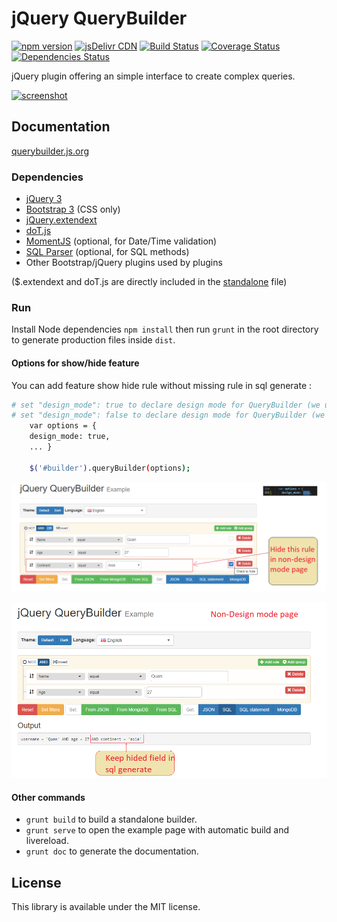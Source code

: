 # jQuery QueryBuilder

[![npm version](https://img.shields.io/npm/v/jQuery-QueryBuilder.svg?style=flat-square)](https://www.npmjs.com/package/jQuery-QueryBuilder)
[![jsDelivr CDN](https://data.jsdelivr.com/v1/package/npm/jQuery-QueryBuilder/badge)](https://www.jsdelivr.com/package/npm/jQuery-QueryBuilder)
[![Build Status](https://img.shields.io/travis/mistic100/jQuery-QueryBuilder.svg?style=flat-square)](https://travis-ci.org/mistic100/jQuery-QueryBuilder)
[![Coverage Status](https://img.shields.io/coveralls/mistic100/jQuery-QueryBuilder/master.svg?style=flat-square)](https://coveralls.io/r/mistic100/jQuery-QueryBuilder)
[![Dependencies Status](https://david-dm.org/mistic100/jQuery-QueryBuilder/status.svg?style=flat-square)](https://david-dm.org/mistic100/jQuery-QueryBuilder)

jQuery plugin offering an simple interface to create complex queries.

[![screenshot](https://raw.githubusercontent.com/mistic100/jQuery-QueryBuilder/master/examples/screenshot.png)](https://querybuilder.js.org)

## Documentation
[querybuilder.js.org](https://querybuilder.js.org)

### Dependencies
 * [jQuery 3](https://jquery.com)
 * [Bootstrap 3](https://getbootstrap.com/docs/3.3) (CSS only)
 * [jQuery.extendext](https://github.com/mistic100/jQuery.extendext)
 * [doT.js](https://olado.github.io/doT)
 * [MomentJS](https://momentjs.com) (optional, for Date/Time validation)
 * [SQL Parser](https://github.com/mistic100/sql-parser) (optional, for SQL methods)
 * Other Bootstrap/jQuery plugins used by plugins

($.extendext and doT.js are directly included in the [standalone](https://github.com/mistic100/jQuery-QueryBuilder/blob/master/dist/js/query-builder.standalone.js) file)

### Run

Install Node dependencies `npm install` then run `grunt` in the root directory to generate production files inside `dist`.

#### Options for show/hide feature

You can add feature show hide rule without missing rule in sql generate :
```bash
# set "design_mode": true to declare design mode for QueryBuilder (we use it in design condition page)
# set "design_mode": false to declare design mode for QueryBuilder (we use it in run report page)
	var options = {
    design_mode: true,
	... }
	
	$('#builder').queryBuilder(options);
```

![](images/designmode.png)

![](images/nondesignmode.png)

#### Other commands

 * `grunt build` to build a standalone builder.
 * `grunt serve` to open the example page with automatic build and livereload.
 * `grunt doc` to generate the documentation.


## License
This library is available under the MIT license.
